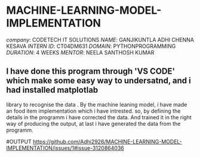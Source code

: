 # MACHINE-LEARNING-MODEL-IMPLEMENTATION
*company*: CODETECH IT SOLUTIONS
*NAME*:  GANJIKUNTLA ADHI CHENNA KESAVA
*INTERN ID*: CT04DM631
*DOMAIN*: PYTHONPROGRAMMING
*DURATION*: 4 WEEKS
*MENTOR*: NEELA SANTHOSH KUMAR

## I have done this program through 'VS CODE' which make some easy way to undersatnd, and i had installed matplotlab 
library to recognise the data . By the machine leaning model, i have made an food item implementation which i have intrested.
so, by defining the details in the programm i have corrected the data. And trained it in the right way of producing the output,
at last i have generated the data from the programm.

#OUTPUT
https://github.com/Adhi2926/MACHINE-LEARNING-MODEL-IMPLEMENTATION/issues/1#issue-3120864036
